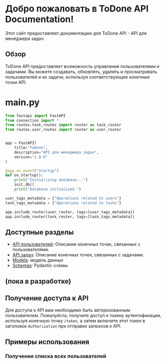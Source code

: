 # Добро пожаловать в ToDone API Documentation!

Этот сайт предоставляет документацию для ToDone API - API для менеджера задач.

## Обзор

ToDone API предоставляет возможность управления пользователями и задачами. Вы можете создавать, обновлять, удалять и просматривать пользователей и их задачи, используя соответствующие конечные точки API.
# main.py
```python
from fastapi import FastAPI
from connection import *
from routes.task_routes import router as task_router
from routes.user_routes import router as user_router


app = FastAPI(
    title="ToDone",
    description="API для менеджера задач",
    version="1.0.0"
)

@app.on_event("startup")
def on_startup():
    print("Initializing database...")
    init_db()
    print("Database initialized.")

user_tags_metadata = {"Operations related to users"}
task_tags_metadata = {"Operations related to tasks"}

app.include_router(user_router, tags=[user_tags_metadata])
app.include_router(task_router, tags=[task_tags_metadata])

```
## Доступные разделы

- [API пользователей](user_endpoints.md): Описание конечных точек, связанных с пользователями.
- [API задач](task_endpoints.md): Описание конечных точек, связанных с задачами.
- [Models](models.md): модель данных
- [Schemas](schemas.md): Pydantic-схемы


## (пока в разработке)
## Получение доступа к API

Для доступа к API вам необходимо быть авторизованным пользователем. Пожалуйста, получите доступ к токену аутентификации, используя конечную точку `/token`, а затем включите этот токен в заголовок `Authorization` при отправке запросов к API.

## Примеры использования

### Получение списка всех пользователей

